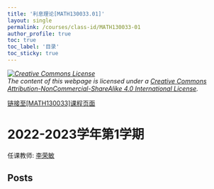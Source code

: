 ```yaml
---
title: '利息理论[MATH130033.01]'
layout: single
permalink: /courses/class-id/MATH130033-01
author_profile: true
toc: true
toc_label: '目录'
toc_sticky: true
---
```



<div class='notice--warning'>
	<p><i><a rel='license' href='http://creativecommons.org/licenses/by-nc-sa/4.0/'><img alt='Creative Commons License' style='border-width:0' src='https://i.creativecommons.org/l/by-nc-sa/4.0/88x31.png' /></a><br /> The content of this webpage is licensed under a <a rel='license' href='http://creativecommons.org/licenses/by-nc-sa/4.0/'>Creative Commons Attribution-NonCommercial-ShareAlike 4.0 International License</a>.</i></p>
</div>

<a href='https://fdu-math.github.io/courses/MATH130033'>链接至[MATH130033]课程页面</a>


# 2022-2023学年第1学期

任课教师: <a href='https://fdu-math.github.io/teachers/李荣敏'>李荣敏</a>


## Posts

